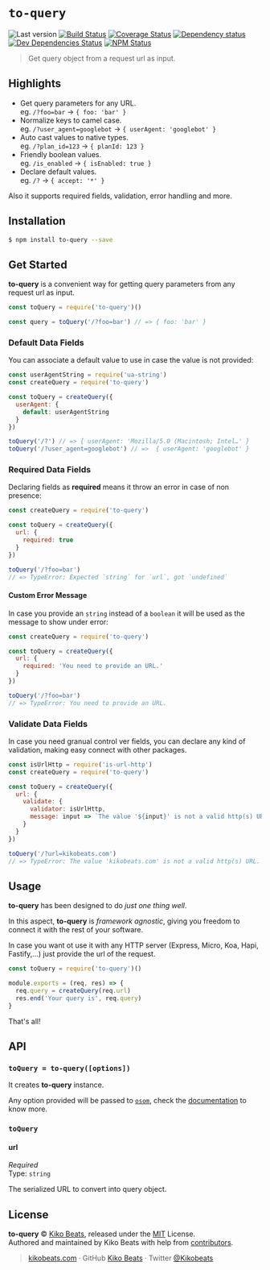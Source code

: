 # `to-query`

![Last version](https://img.shields.io/github/tag/Kikobeats/to-query.svg?style=flat-square)
[![Build Status](https://img.shields.io/travis/Kikobeats/to-query/master.svg?style=flat-square)](https://travis-ci.org/Kikobeats/to-query)
[![Coverage Status](https://img.shields.io/coveralls/Kikobeats/to-query.svg?style=flat-square)](https://coveralls.io/github/Kikobeats/to-query)
[![Dependency status](https://img.shields.io/david/Kikobeats/to-query.svg?style=flat-square)](https://david-dm.org/Kikobeats/to-query)
[![Dev Dependencies Status](https://img.shields.io/david/dev/Kikobeats/to-query.svg?style=flat-square)](https://david-dm.org/Kikobeats/to-query#info=devDependencies)
[![NPM Status](https://img.shields.io/npm/dm/to-query.svg?style=flat-square)](https://www.npmjs.org/package/to-query)

> Get query object from a request url as input.

## Highlights

- Get query parameters for any URL.<br/>
eg. `/?foo=bar` → `{ foo: 'bar' }`
- Normalize keys to camel case.<br/>
eg. `/?user_agent=googlebot` → `{ userAgent: 'googlebot' }`
- Auto cast values to native types.<br/>
eg. `/?plan_id=123` → `{ planId: 123 }`
- Friendly boolean values.<br/>
eg. `/is_enabled` → `{ isEnabled: true }`
- Declare default values.<br/>
eg. `/?` → `{ accept: '*' }`

Also it supports required fields, validation, error handling and more.

## Installation

```bash
$ npm install to-query --save
```

## Get Started

**to-query** is a convenient way for getting query parameters from any request url as input.

```js
const toQuery = require('to-query')()

const query = toQuery('/?foo=bar') // => { foo: 'bar' }
```

### Default Data Fields

You can associate a default value to use in case the value is not provided:

```js
const userAgentString = require('ua-string')
const createQuery = require('to-query')

const toQuery = createQuery({
  userAgent: {
    default: userAgentString
  }
})

toQuery('/?') // => { userAgent: 'Mozilla/5.0 (Macintosh; Intel…' }
toQuery('/?user_agent=googlebot') // =>  { userAgent: 'googlebot' }
```

### Required Data Fields

Declaring fields as **required** means it throw an error in case of non presence:

```js
const createQuery = require('to-query')

const toQuery = createQuery({
  url: {
    required: true
  }
})

toQuery('/?foo=bar')
// => TypeError: Expected `string` for `url`, got `undefined`
```

#### Custom Error Message

In case you provide an `string` instead of a `boolean` it will be used as the message to show under error:

```js
const createQuery = require('to-query')

const toQuery = createQuery({
  url: {
    required: 'You need to provide an URL.'
  }
})

toQuery('/?foo=bar')
// => TypeError: You need to provide an URL.
```

### Validate Data Fields

In case you need granual control ver fields, you can declare any kind of validation, making easy connect with other packages.

```js
const isUrlHttp = require('is-url-http')
const createQuery = require('to-query')

const toQuery = createQuery({
  url: {
    validate: {
      validator: isUrlHttp,
      message: input => `The value '${input}' is not a valid http(s) URL.`
    }
  }
})

toQuery('/?url=kikobeats.com')
// => TypeError: The value 'kikobeats.com' is not a valid http(s) URL.
```

## Usage

**to-query** has been designed to do *just one thing well*.

In this aspect, **to-query** is *framework agnostic*, giving you freedom to connect it with the rest of your software.

In case you want ot use it with any HTTP server (Express, Micro, Koa, Hapi, Fastify,...) just provide the url of the request.

```js
const toQuery = require('to-query')()

module.exports = (req, res) => {
  req.query = createQuery(req.url)
  res.end('Your query is', req.query)
}
```

That's all!

## API

### `toQuery = to-query([options])`

It creates **to-query** instance.

Any option provided will be passed to [`osom`](https://www.npmjs.com/package/osom), check the [documentation](https://osom.js.org) to know more.

### `toQuery`

#### url

*Required*<br>
Type: `string`

The serialized URL to convert into query object.

## License

**to-query** © [Kiko Beats](https://kikobeats.com), released under the [MIT](https://github.com/Kikobeats/to-query/blob/master/LICENSE.md) License.<br>
Authored and maintained by Kiko Beats with help from [contributors](https://github.com/Kikobeats/to-query/contributors).

> [kikobeats.com](https://kikobeats.com) · GitHub [Kiko Beats](https://github.com/Kikobeats) · Twitter [@Kikobeats](https://twitter.com/Kikobeats)

